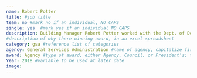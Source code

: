 ```yaml
---
name: Robert Potter
title: #job title
team: no #mark no if an individual, NO CAPS
single: yes  #mark yes if an individual NO CAPS
description: Building Manager Robert Potter worked with the Dept. of Defense, Defense Logistics Agency to make changes that have enhanced workplace safety and health at the Hart-Dole-Inouye Federal Center in Battle Creek, Michigan.
#description of why there winning award, in an excel spreadsheet
category: gsa #reference list of categories
agency: General Services Administration #name of agency, capitalize first letter of each name
award: Agency #type of award, either Agency, Council, or President's; this is case sensitive so make sure to match the options listed exactly. This section generates the format of the card
Year: 2018 #variable to be used at later date
image:
---
```

